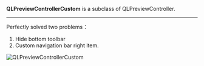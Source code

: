 **QLPreviewControllerCustom** is a subclass of QLPreviewController. 


----------


Perfectly solved two problems：

 1. Hide bottom toolbar
 2. Custom navigation bar right item.

![QLPreviewControllerCustom](https://github.com/zhongyang/QLPreviewControllerCustom/blob/master/QLPreviewControllerCustom.gif)
